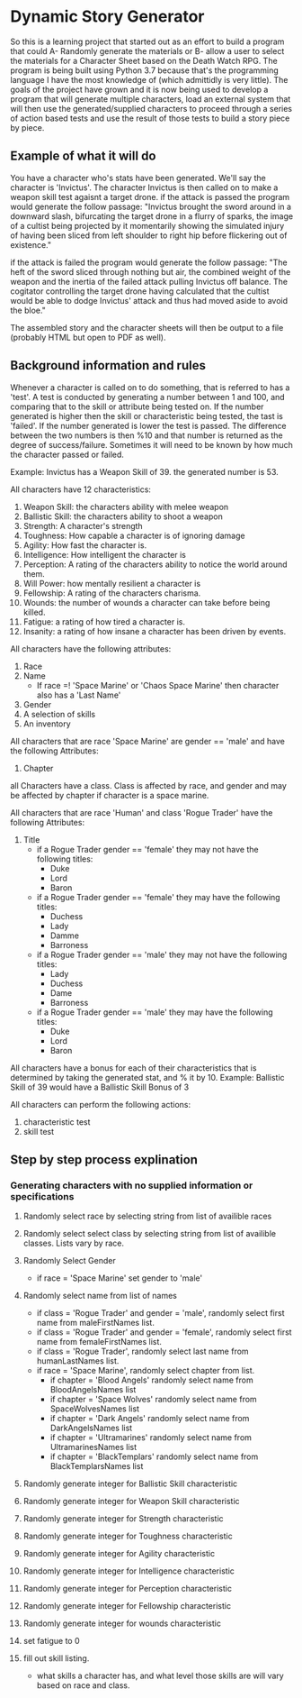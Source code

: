 # Dynamic Story Generator

So this is a learning project that started out as an effort to build a program that could A- Randomly generate the materials or B- allow a user to select the materials for a  Character Sheet based on the Death Watch RPG. The program is being built using Python 3.7 because that's the programming language I have the most knowledge of (which admittidly is very little). The goals of the project have grown and it is now being used to develop a program that will generate multiple characters, load an external system that will then use the generated/supplied characters to proceed through a series of action based tests and use the result of those tests to build a story piece by piece.

## Example of what it will do

You have a character who's stats have been generated. We'll say the character is 'Invictus'. The character Invictus is then called on to make a weapon skill test agaisnt a target drone.
if the attack is passed the program would generate the follow passage:
"Invictus brought the sword around in a downward slash, bifurcating the target drone in a flurry of sparks, the image of a cultist being projected by it momentarily showing the simulated injury of having been sliced from left shoulder to right hip before flickering out of existence."

if the attack is failed the program would generate the follow passage:
"The heft of the sword sliced through nothing but air, the combined weight of the weapon and the inertia of the failed attack pulling Invictus off balance. The cogitator controlling the target drone having calculated that the cultist would be able to dodge Invictus' attack and thus had moved aside to avoid the bloe."

The assembled story and the character sheets will then be output to a file (probably HTML but open to PDF as well).

## Background information and rules

Whenever a character is called on to do something, that is referred to has a 'test'. A test is conducted by generating a number between 1 and 100, and comparing that to the skill or attribute being tested on. If the number generated is higher then the skill or characteristic being tested, the tast is 'failed'. If the number generated is lower the test is passed. The difference between the two numbers is then %10 and that number is returned as the degree of success/failure. Sometimes it will need to be known by how much the character passed or failed. 

Example:
Invictus has a Weapon Skill of 39. the generated number is 53. 

All characters have 12 characteristics:
1. Weapon Skill: the characters ability with melee weapon
2. Ballistic Skill: the characters ability to shoot a weapon
3. Strength: A character's strength
4. Toughness: How capable a character is of ignoring damage
5. Agility: How fast the character is.
6. Intelligence: How intelligent the character is
7. Perception: A rating of the characters ability to notice the world around them.
8. Will Power: how mentally resilient a character is
9. Fellowship: A rating of the characters charisma.
10. Wounds: the number of wounds a character can take before being killed.
11. Fatigue: a rating of how tired a character is.
12. Insanity: a rating of how insane a character has been driven by events.

All characters have the following attributes:
1. Race
2. Name
   - If race =! 'Space Marine' or 'Chaos Space Marine' then character also has a 'Last Name'
3. Gender
4. A selection of skills
5. An inventory 

All characters that are race 'Space Marine' are gender == 'male' and have the following Attributes:
1. Chapter

all Characters have a class. Class is affected by race, and gender and may be affected by chapter if character is a space marine.

All characters that are race 'Human' and class 'Rogue Trader' have the following Attributes:
1. Title
   - if a Rogue Trader gender == 'female' they may not have the following titles:
     - Duke
     - Lord
     - Baron
   - if a Rogue Trader gender == 'female' they may have the following titles:
     - Duchess
     - Lady
     - Damme 
     - Barroness
   - if a Rogue Trader gender == 'male' they may not have the following titles:
     - Lady
     - Duchess
     - Dame
     - Barroness
   - if a Rogue Trader gender == 'male' they may have the following titles:
     - Duke
     - Lord
     - Baron

All characters have a bonus for each of their characteristics that is determined by taking the generated stat, and % it by 10. 
Example: Ballistic Skill of 39 would have a Ballistic Skill Bonus of 3

All characters can perform the following actions:
1. characteristic test
2. skill test

## Step by step process explination
### Generating characters with no supplied information or specifications
1. Randomly select race by selecting string from list of availible races
2. Randomly select select class by selecting string from list of availible classes. Lists vary by race.
3. Randomly Select Gender
   - if race = 'Space Marine' set gender to 'male'
   
4. Randomly select name from list of names
   - if class = 'Rogue Trader' and gender = 'male', randomly select first name from maleFirstNames list. 
   - if class = 'Rogue Trader' and gender = 'female', randomly select first name from femaleFirstNames list.
   - if class = 'Rogue Trader', randomly select last name from humanLastNames list.
   - if race = 'Space Marine', randomly select chapter from list.
     - if chapter = 'Blood Angels' randomly select name from BloodAngelsNames list 
     - if chapter = 'Space Wolves' randomly select name from SpaceWolvesNames list
     - if chapter = 'Dark Angels' randomly select name from DarkAngelsNames list
     - if chapter = 'Ultramarines' randomly select name from UltramarinesNames list
     - if chapter = 'BlackTemplars' randomly select name from BlackTemplarsNames list
5. Randomly generate integer for Ballistic Skill characteristic
6. Randomly generate integer for Weapon Skill characteristic
7. Randomly generate integer for Strength characteristic
8. Randomly generate integer for Toughness characteristic
9. Randomly generate integer for Agility characteristic
10. Randomly generate integer for Intelligence characteristic
11. Randomly generate integer for Perception characteristic
12. Randomly generate integer for Fellowship characteristic
13. Randomly generate integer for wounds characteristic
14. set fatigue to 0
15. fill out skill listing.
    - what skills a character has, and what level those skills are will vary based on race and class.

